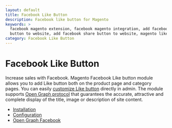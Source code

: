 ```yaml
---
layout: default
title: Facebook Like Button
description: Facebook like button for Magento
keywords: >
  facebook magento extension, facebook magento integration, add facebook like 
  button to website, add facebook share button to website, magento like button facebook
category: Facebook Like Button
---
```


# Facebook Like Button

Increase sales with Facebook. Magento Facebook Like button module allows you to add Like button both on the product page and category pages. You can easily [customize Like button](configuration/#like-button-configuration) directly in admin. The module supports [Open Graph protocol](open-graph-protocol/) that guarantees the accurate, attractive and complete display of the title, image or description of site content.

- [Installation](installation/)
- [Configuration](configuration/)
- [Open Graph Facebook](open-graph-facebook/)
